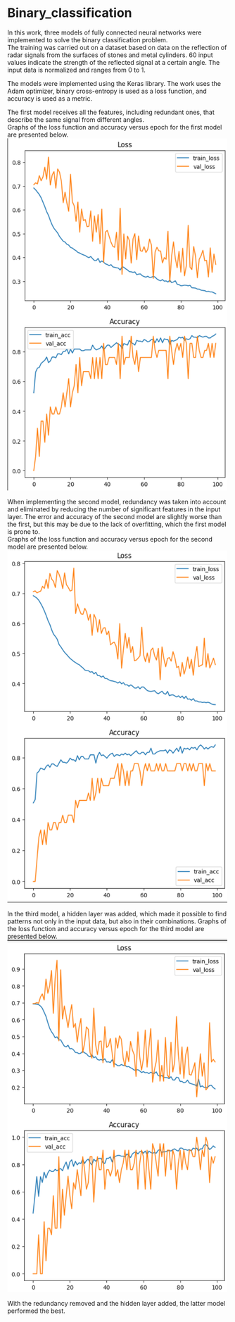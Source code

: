 # Binary_classification

In this work, three models of fully connected neural networks were implemented to solve the binary classification problem. <br/>
The training was carried out on a dataset based on data on the reflection of radar signals from the surfaces of stones and metal cylinders. 60 input values indicate the strength of the reflected signal at a certain angle. The input data is normalized and ranges from 0 to 1. <br/>

The models were implemented using the Keras library. The work uses the Adam optimizer, binary cross-entropy is used as a loss function, and accuracy is used as a metric. <br/>

The first model receives all the features, including redundant ones, that describe the same signal from different angles. <br/>
Graphs of the loss function and accuracy versus epoch for the first model are presented below. <br/>
<img src="https://github.com/Marakuia/Binary_classification/blob/main/result/model1.png" width="500" height="800">

When implementing the second model, redundancy was taken into account and eliminated by reducing the number of significant features in the input layer. The error and accuracy of the second model are slightly worse than the first, but this may be due to the lack of overfitting, which the first model is prone to. <br/>
Graphs of the loss function and accuracy versus epoch for the second model are presented below. <br/>
<img src="https://github.com/Marakuia/Binary_classification/blob/main/result/model2.png" width="500" height="800">

In the third model, a hidden layer was added, which made it possible to find patterns not only in the input data, but also in their combinations.
Graphs of the loss function and accuracy versus epoch for the third model are presented below. <br/>
<img src="https://github.com/Marakuia/Binary_classification/blob/main/result/model3.png" width="500" height="800">

With the redundancy removed and the hidden layer added, the latter model performed the best.
